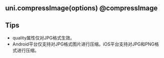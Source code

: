 ## uni.compressImage(options) @compressImage

<!-- UTSAPIJSON.compressImage.description -->

<!-- UTSAPIJSON.compressImage.compatibility -->

<!-- UTSAPIJSON.compressImage.param -->

<!-- UTSAPIJSON.compressImage.returnValue -->

<!-- UTSAPIJSON.compressImage.tutorial -->

<!-- UTSAPIJSON.compressImage.example -->

<!-- UTSAPIJSON.general_type.name -->

<!-- UTSAPIJSON.general_type.param -->

## Tips

* quality属性仅对JPG格式生效。
* Android平台仅支持对JPG格式图片进行压缩。iOS平台支持对JPG和PNG格式进行压缩。

